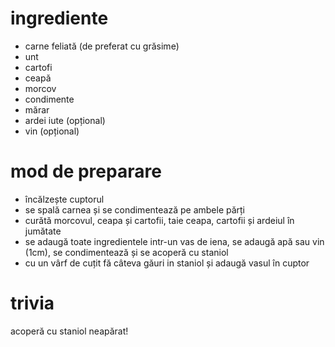 # ingrediente

* carne feliată (de preferat cu grăsime)
* unt
* cartofi
* ceapă
* morcov
* condimente
* mărar
* ardei iute (opțional)
* vin (opțional)

# mod de preparare

* încălzește cuptorul
* se spală carnea și se condimentează pe ambele părți
* curătă morcovul, ceapa și cartofii, taie ceapa, cartofii și ardeiul în
jumătate
* se adaugă toate ingredientele intr-un vas de iena, se adaugă apă sau vin (1cm),
se condimentează și se acoperă cu staniol
* cu un vârf de cuțit fă câteva găuri in staniol și adaugă vasul în cuptor

# trivia

acoperă cu staniol neapărat!

